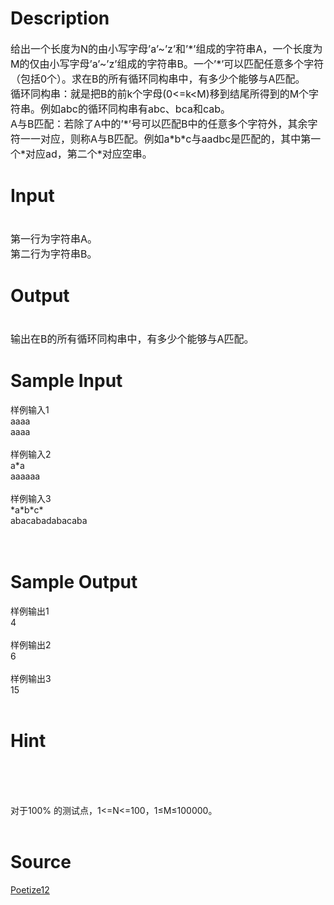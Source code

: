 
# Description

<div class="content"><p><span style="font-size: medium">给出一个长度为N的由小写字母’a’~’z’和’*’组成的字符串A，一个长度为M的仅由小写字母’a’~’z’组成的字符串B。一个’*’可以匹配任意多个字符（包括0个）。求在B的所有循环同构串中，有多少个能够与A匹配。<br/>
循环同构串：就是把B的前k个字母(0&lt;=k&lt;M)移到结尾所得到的M个字符串。例如abc的循环同构串有abc、bca和cab。<br/>
A与B匹配：若除了A中的’*’号可以匹配B中的任意多个字符外，其余字符一一对应，则称A与B匹配。例如a*b*c与aadbc是匹配的，其中第一个*对应ad，第二个*对应空串。</span></p></div>

# Input

<div class="content"><p><span style="font-size: medium"><br/>
第一行为字符串A。<br/>
第二行为字符串B。</span></p></div>

# Output

<div class="content"><p><span style="font-size: medium"><br/>
输出在B的所有循环同构串中，有多少个能够与A匹配。</span></p></div>

# Sample Input

<div class="content"><span class="sampledata">样例输入1<br/>
aaaa<br/>
aaaa<br/>
<br/>
样例输入2<br/>
a*a<br/>
aaaaaa<br/>
<br/>
样例输入3<br/>
*a*b*c*<br/>
abacabadabacaba<br/>
<br/>
<br/>
</span></div>

# Sample Output

<div class="content"><span class="sampledata">样例输出1<br/>
4<br/>
<br/>
样例输出2<br/>
6<br/>
<br/>
样例输出3<br/>
15<br/>
<br/>
 </span></div>

# Hint

<div class="content"><p></p><p></p><br/>
<p><br/><br/>
对于100% 的测试点，1&lt;=N&lt;=100，1≤M≤100000。<br/><br/>
</p><p></p></div>

# Source

<div class="content"><p><a href="problemset.php?search=Poetize12">Poetize12</a></p></div>

